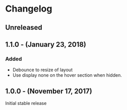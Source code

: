 Changelog
=========

Unreleased
----------

1.1.0 - (January 23, 2018)
------------------
### Added
* Debounce to resize of layout
* Use display none on the hover section when hidden.

1.0.0 - (November 17, 2017)
------------------
Initial stable release